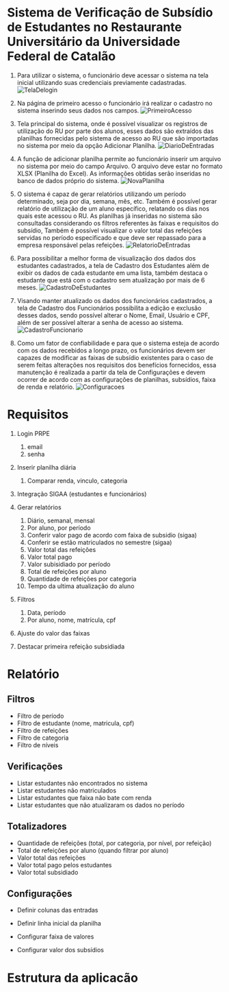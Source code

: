 # Sistema de Verificação de Subsídio de Estudantes no Restaurante Universitário da Universidade Federal de Catalão

1. Para utilizar o sistema, o funcionário deve acessar o sistema na tela inicial utilizando suas credenciais 
   previamente cadastradas.
![TelaDelogin](https://github.com/victorlimabr/ufcat_ru_check/assets/106392990/789c3567-8914-4e1f-9a7f-35bce35ae186)

2. Na página de primeiro acesso o funcionário irá realizar o cadastro no sistema inserindo seus dados nos campos.
![PrimeiroAcesso](https://github.com/victorlimabr/ufcat_ru_check/assets/106392990/0bf03956-2abc-4a29-a068-b619ce60aae6)

3. Tela principal do sistema, onde é possível visualizar os registros de utilização do RU por parte dos alunos, 
   esses dados são extraídos das planilhas fornecidas pelo sistema de acesso ao RU que são importadas
   no sistema por meio da opção Adicionar Planilha.
![DiarioDeEntradas](https://github.com/victorlimabr/ufcat_ru_check/assets/106392990/3626d988-a747-41d0-9c87-40f876ee41c7)
   
4. A função de adicionar planilha permite ao funcionário inserir um arquivo no sistema por meio do campo Arquivo. 
   O arquivo deve estar no formato XLSX (Planilha do Excel). As informações obtidas serão inseridas no banco de dados
   próprio do sistema.
![NovaPlanilha](https://github.com/victorlimabr/ufcat_ru_check/assets/106392990/5ef00afd-727e-40c6-9071-d775b0260852)

5. O sistema é capaz de gerar relatórios utilizando um  período determinado, seja por dia, semana, mês, etc. 
   Também é possível gerar relatório de utilização de um aluno específico, relatando os dias nos quais este  acessou o RU.
   As planilhas já inseridas no sistema são  consultadas considerando os filtros referentes às faixas e requisitos do subsídio, 
   Também é possível visualizar  o valor total das refeições servidas no período especificado e que deve ser repassado para 
   a empresa responsável pelas refeições.
![RelatorioDeEntradas](https://github.com/victorlimabr/ufcat_ru_check/assets/106392990/062834fe-72e1-4252-aead-96073279ccd2)

6. Para possibilitar a melhor forma de visualização dos dados dos estudantes cadastrados, a tela de Cadastro dos Estudantes 
   além de exibir os dados de cada estudante em uma lista, também destaca o estudante que está com o cadastro sem atualização 
   por mais de 6 meses.
![CadastroDeEstudantes](https://github.com/victorlimabr/ufcat_ru_check/assets/106392990/5b265158-38b1-44cb-b186-09972faba76d)

7. Visando manter atualizado os dados dos funcionários cadastrados, a tela de Cadastro dos Funcionários possibilita a 
   edição e exclusão desses dados, sendo possível alterar o Nome, Email, Usuário e CPF, além de ser possível alterar
   a senha de acesso ao sistema.
![CadastroFuncionario](https://github.com/victorlimabr/ufcat_ru_check/assets/106392990/b69a55da-44b3-49c4-8ab4-970b5683717f)

8. Como um fator de confiabilidade e para que o sistema esteja de acordo com os dados recebidos a longo prazo, os funcionários
   devem ser capazes de modificar as faixas de subsídio existentes para o caso de serem feitas alterações nos requisitos dos 
   benefícios fornecidos, essa manutenção é realizada a partir da tela de Configurações e devem ocorrer de acordo com as 
   configurações de planilhas, subsídios, faixa de renda e relatório.
![Configuracoes](https://github.com/victorlimabr/ufcat_ru_check/assets/106392990/8c1b2b61-ef58-4a0d-9415-f57550ab9833)





# Requisitos
1. Login PRPE
   1. email
   2. senha
2. Inserir planilha diária
   1. Comparar renda, vinculo, categoria
3. Integração SIGAA (estudantes e funcionários)
4. Gerar relatórios
   

   1. Diário, semanal, mensal
   2. Por aluno, por período
   3. Conferir valor pago de acordo com faixa de subsidio (sigaa)
   4. Conferir se estão matriculados no semestre (sigaa)
   5. Valor total das refeições
   6. Valor total pago
   7. Valor subisidiado por período
   8. Total de refeições por aluno
   9. Quantidade de refeições por categoria
   10. Tempo da ultima atualização do aluno
5. Filtros
   1. Data, período
   2. Por aluno, nome, matrícula, cpf
6. Ajuste do valor das faixas
7. Destacar primeira refeição subsidiada

# Relatório

## Filtros
* Filtro de período
* Filtro de estudante (nome, matricula, cpf)
* Filtro de refeições
* Filtro de categoria
* Filtro de níveis

## Verificações
* Listar estudantes não encontrados no sistema
* Listar estudantes não matriculados
* Listar estudantes que faixa não bate com renda
* Listar estudantes que não atualizaram os dados no período

## Totalizadores
* Quantidade de refeições (total, por categoria, por nível, por refeição)
* Total de refeições por aluno (quando filtrar por aluno)
* Valor total das refeições
* Valor total pago pelos estudantes
* Valor total subsidiado


## Configurações

* Definir colunas das entradas
* Definir linha inicial da planilha

* Configurar faixa de valores
* Configurar valor dos subsídios





# Estrutura da aplicacão














